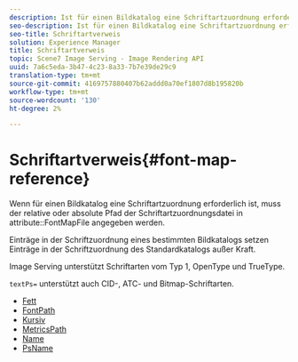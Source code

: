 ```yaml
---
description: Ist für einen Bildkatalog eine Schriftartzuordnung erforderlich, muss der relative oder absolute Pfad der Schriftartzuordnungsdatei im Attribut FontMapFile angegeben werden.
seo-description: Ist für einen Bildkatalog eine Schriftartzuordnung erforderlich, muss der relative oder absolute Pfad der Schriftartzuordnungsdatei im Attribut FontMapFile angegeben werden.
seo-title: Schriftartverweis
solution: Experience Manager
title: Schriftartverweis
topic: Scene7 Image Serving - Image Rendering API
uuid: 7a6c5eda-3b47-4c23-8a33-7b7e39de29c9
translation-type: tm+mt
source-git-commit: 4169757880407b62addd0a70ef1807d8b195820b
workflow-type: tm+mt
source-wordcount: '130'
ht-degree: 2%

---
```



# Schriftartverweis{#font-map-reference}

Wenn für einen Bildkatalog eine Schriftartzuordnung erforderlich ist, muss der relative oder absolute Pfad der Schriftartzuordnungsdatei in attribute::FontMapFile angegeben werden.

Einträge in der Schriftzuordnung eines bestimmten Bildkatalogs setzen Einträge in der Schriftzuordnung des Standardkatalogs außer Kraft.

Image Serving unterstützt Schriftarten vom Typ 1, OpenType und TrueType.

`textPs=` unterstützt auch CID-, ATC- und Bitmap-Schriftarten.

* [Fett](r-bold-font.md)
* [FontPath](r-fontpath-font.md)
* [Kursiv](r-italic-font.md)
* [MetricsPath](r-metricspath-font.md)
* [Name](r-name-font.md)
* [PsName](r-psname-font.md)
